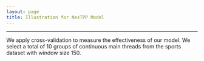 ```yaml
---
layout: page
title: Illustration for NesTPP Model
---
```


--------

We apply cross-validation to measure the effectiveness of our model. We select a total of 10 groups of continuous main threads from the sports dataset with window size 150.

